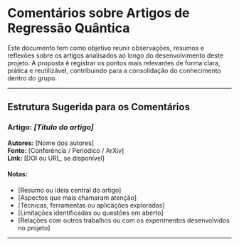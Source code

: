 # Comentários sobre Artigos de Regressão Quântica

Este documento tem como objetivo reunir observações, resumos e reflexões sobre os artigos analisados ao longo do desenvolvimento deste projeto. A proposta é registrar os pontos mais relevantes de forma clara, prática e reutilizável, contribuindo para a consolidação do conhecimento dentro do grupo.

---

## Estrutura Sugerida para os Comentários

### Artigo: *[Título do artigo]*  
**Autores:** [Nome dos autores]  
**Fonte:** [Conferência / Periódico / ArXiv]  
**Link:** [DOI ou URL, se disponível]

#### Notas:
- [Resumo ou ideia central do artigo]
- [Aspectos que mais chamaram atenção]
- [Técnicas, ferramentas ou aplicações exploradas]
- [Limitações identificadas ou questões em aberto]
- [Relações com outros trabalhos ou com os experimentos desenvolvidos no projeto]

---
